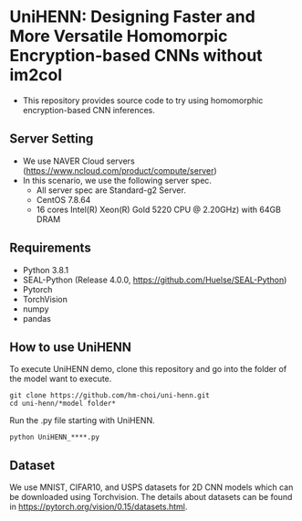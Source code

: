 # UniHENN: Designing Faster and More Versatile Homomorpic Encryption-based CNNs without im2col

- This repository provides source code to try using homomorphic encryption-based CNN inferences.


## Server Setting
- We use NAVER Cloud servers (https://www.ncloud.com/product/compute/server)
- In this scenario, we use the following server spec.
  - All server spec are Standard-g2 Server.
  - CentOS 7.8.64
  - 16 cores Intel(R) Xeon(R) Gold 5220 CPU @ 2.20GHz) with 64GB DRAM

## Requirements
- Python 3.8.1
- SEAL-Python (Release 4.0.0, https://github.com/Huelse/SEAL-Python)
- Pytorch
- TorchVision
- numpy
- pandas

## How to use UniHENN
To execute UniHENN demo, clone this repository and go into the folder of the model want to execute.
```
git clone https://github.com/hm-choi/uni-henn.git
cd uni-henn/*model folder*
```
Run the .py file starting with UniHENN.
```
python UniHENN_****.py
```

## Dataset
We use MNIST, CIFAR10, and USPS datasets for 2D CNN models which can be downloaded using Torchvision. The details about datasets can be found in https://pytorch.org/vision/0.15/datasets.html.
